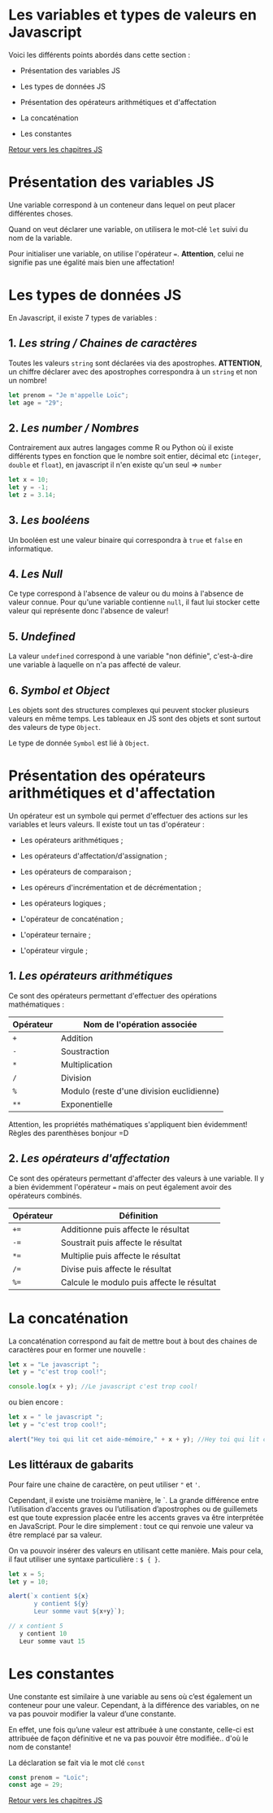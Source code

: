# Les variables et types de valeurs en Javascript

Voici les différents points abordés dans cette section : 

* Présentation des variables JS

* Les types de données JS

* Présentation des opérateurs arithmétiques et d'affectation 

* La concaténation 

* Les constantes 

[Retour vers les chapitres JS](https://github.com/CalcagnoLoic/aide_memoire/blob/main/R%C3%A9pertoire/js.md)

# Présentation des variables JS

Une variable correspond à un conteneur dans lequel on peut placer différentes choses. 

Quand on veut déclarer une variable, on utilisera le mot-clé `let` suivi du nom de la variable. 

Pour initialiser une variable, on utilise l'opérateur `=`. **Attention**, celui ne signifie pas une égalité mais bien une affectation! 

# Les types de données JS

En Javascript, il existe 7 types de variables : 

## 1. *Les string / Chaines de caractères*

Toutes les valeurs `string` sont déclarées via des apostrophes. **ATTENTION**, un chiffre déclarer avec des apostrophes correspondra à un `string` et non un nombre!

```js
let prenom = "Je m'appelle Loïc";
let age = "29";
```

## 2. *Les number / Nombres*

Contrairement aux autres langages comme R ou Python où il existe différents types en fonction que le nombre soit entier, décimal etc (`integer`, `double` et `float`), en javascript il n'en existe qu'un seul => `number`

```js
let x = 10;
let y = -1;
let z = 3.14;
```

## 3. *Les booléens*

Un booléen est une valeur binaire qui correspondra à `true` et `false` en informatique. 

## 4. *Les Null*

Ce type correspond à l'absence de valeur ou du moins à l'absence de valeur connue. Pour qu'une variable contienne `null`, il faut lui stocker cette valeur qui représente donc l'absence de valeur! 

## 5. *Undefined*

La valeur `undefined` correspond à une variable "non définie", c'est-à-dire une variable à laquelle on n'a pas affecté de valeur. 

## 6. *Symbol et Object*

Les objets sont des structures complexes qui peuvent stocker plusieurs valeurs en même temps. Les tableaux en JS sont des objets et sont surtout des valeurs de type `Object`. 

Le type de donnée `Symbol` est lié à `Object`. 

# Présentation des opérateurs arithmétiques et d'affectation 

Un opérateur est un symbole qui permet d'effectuer des actions sur les variables et leurs valeurs. Il existe tout un tas d'opérateur : 

- Les opérateurs arithmétiques ;

- Les opérateurs d'affectation/d'assignation ; 

- Les opérateurs de comparaison ; 

- Les opéreurs d'incrémentation et de décrémentation ;

- Les opérateurs logiques ; 

- L'opérateur de concaténation ; 

- L'opérateur ternaire ; 

- L'opérateur virgule ; 

## 1. *Les opérateurs arithmétiques* 

Ce sont des opérateurs permettant d'effectuer des opérations mathématiques : 

|Opérateur|Nom de l'opération associée|
|---------|---------------------------|
|   `+`   | Addition                  |
|   `-`   | Soustraction              |
|   `*`   | Multiplication            |
|   `/`   | Division                  |
|   `%`   | Modulo (reste d'une division euclidienne)                          |
|   `**`  | Exponentielle             |

Attention, les propriétés mathématiques s'appliquent bien évidemment! Règles des parenthèses bonjour =D

## 2. *Les opérateurs d'affectation*

Ce sont des opérateurs permettant d'affecter des valeurs à une variable. Il y a bien évidemment l'opérateur `=` mais on peut également avoir des opérateurs combinés. 

|Opérateur|Définition                 |
|---------|---------------------------|
|  `+=`   | Additionne puis affecte le résultat|
|  `-=`   | Soustrait puis affecte le résultat|
|  `*=`   | Multiplie puis affecte le résultat|
|  `/=`   | Divise puis affecte le résultat|
|  `%=`   | Calcule le modulo puis affecte le résultat|

# La concaténation 

La concaténation correspond au fait de mettre bout à bout des chaines de caractères pour en former une nouvelle : 

```js
let x = "Le javascript ";
let y = "c'est trop cool!";

console.log(x + y); //Le javascript c'est trop cool!
```

ou bien encore : 

```js
let x = " le javascript ";
let y = "c'est trop cool!";

alert("Hey toi qui lit cet aide-mémoire," + x + y); //Hey toi qui lit cet aide-mémoire, le javascript c'est trop cool!
```

## Les littéraux de gabarits

Pour faire une chaine de caractère, on peut utiliser `"` et `'`.

Cependant, il existe une troisième manière, le `. La grande différence entre l’utilisation d’accents graves ou l’utilisation d’apostrophes ou de guillemets est que toute expression placée entre les accents graves va être interprétée en JavaScript. Pour le dire simplement : tout ce qui renvoie une valeur va être remplacé par sa valeur.

On va pouvoir insérer des valeurs en utilisant cette manière. Mais pour cela, il faut utiliser une syntaxe particulière : `$ { }`. 

```js
let x = 5; 
let y = 10;

alert(`x contient ${x}
       y contient ${y}
       Leur somme vaut ${x+y}`);

// x contient 5
   y contient 10
   Leur somme vaut 15

```

# Les constantes

Une constante est similaire à une variable au sens où c’est également un conteneur pour une valeur. Cependant, à la différence des variables, on ne va pas pouvoir modifier la valeur d’une constante.

En effet, une fois qu’une valeur est attribuée à une constante, celle-ci est attribuée de façon définitive et ne va pas pouvoir être modifiée.. d'où le nom de constante!

La déclaration se fait via le mot clé `const` 

```js
const prenom = "Loïc";
const age = 29;
```

[Retour vers les chapitres JS](https://github.com/CalcagnoLoic/aide_memoire/blob/main/R%C3%A9pertoire/js.md)